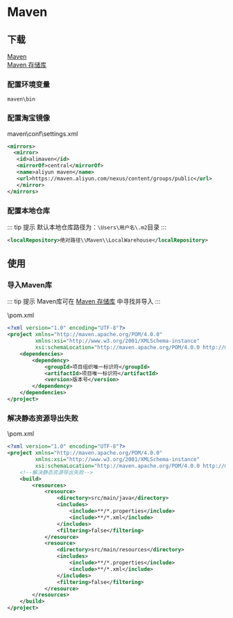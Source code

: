 # Maven

## 下载

[Maven](https://maven.apache.org/download.cgi)  
[Maven 存储库](https://mvnrepository.com/)

### 配置环境变量

```maven\bin```

### 配置淘宝镜像

maven\conf\settings.xml

``` XML
<mirrors>
  <mirror>
   <id>alimaven</id>
   <mirrorOf>central</mirrorOf>
   <name>aliyun maven</name>
   <url>https://maven.aliyun.com/nexus/content/groups/public</url>
   </mirror>
</mirrors>
```

### 配置本地仓库

::: tip 提示
默认本地仓库路径为：`\Users\用户名\.m2`目录
:::

``` XML
<localRepository>绝对路径\\Maven\\LocalWarehouse</localRepository>
```

## 使用

### 导入Maven库

::: tip 提示
Maven库可在 [Maven 存储库](https://mvnrepository.com/) 中寻找并导入
:::

\pom.xml

``` xml
<?xml version="1.0" encoding="UTF-8"?>
<project xmlns="http://maven.apache.org/POM/4.0.0"
         xmlns:xsi="http://www.w3.org/2001/XMLSchema-instance"
         xsi:schemaLocation="http://maven.apache.org/POM/4.0.0 http://maven.apache.org/xsd/maven-4.0.0.xsd">
    <dependencies>
        <dependency>
            <groupId>项目组织唯一标识符</groupId>
            <artifactId>项目唯一标识符</artifactId>
            <version>版本号</version>
        </dependency>
    </dependencies>
</project>
```

### 解决静态资源导出失败

\pom.xml

``` xml
<?xml version="1.0" encoding="UTF-8"?>
<project xmlns="http://maven.apache.org/POM/4.0.0"
         xmlns:xsi="http://www.w3.org/2001/XMLSchema-instance"
         xsi:schemaLocation="http://maven.apache.org/POM/4.0.0 http://maven.apache.org/xsd/maven-4.0.0.xsd">
    <!--解决静态资源导出失败-->
    <build>
        <resources>
            <resource>
                <directory>src/main/java</directory>
                <includes>
                    <include>**/*.properties</include>
                    <include>**/*.xml</include>
                </includes>
                <filtering>false</filtering>
            </resource>
            <resource>
                <directory>src/main/resources</directory>
                <includes>
                    <include>**/*.properties</include>
                    <include>**/*.xml</include>
                </includes>
                <filtering>false</filtering>
            </resource>
        </resources>
    </build>
</project>
```
